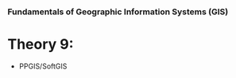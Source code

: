 ### Fundamentals of Geographic Information Systems (GIS)

# Theory 9: 


- PPGIS/SoftGIS
<!--stackedit_data:
eyJoaXN0b3J5IjpbMTQ5NDA4MjkyMCw3MzA5OTgxMTZdfQ==
-->